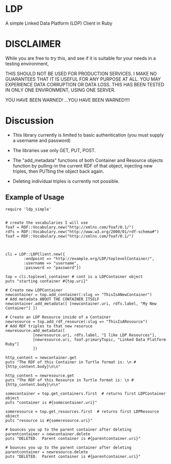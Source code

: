 # LDP

A simple Linked Data Platform (LDP) Client in Ruby

# DISCLAIMER

While you are free to try this, and see if it is suitable for your needs in a testing environment,

THIS SHOULD NOT BE USED FOR PRODUCTION SERVICES.  I MAKE NO GUARANTEES
THAT IT IS USEFUL FOR ANY PURPOSE AT ALL.  YOU MAY EXPERIENCE DATA CORRUPTION
OR DATA LOSS.  THIS HAS BEEN TESTED IN ONLY ONE ENVIRONMENT, USING
ONE SERVER.

YOU HAVE BEEN WARNED! ...YOU HAVE BEEN WARNED!!!!


# Discussion

* This library currently is limited to basic authentication (you must supply a username and password)

* The libraries use only GET, PUT, POST.

* The "add_metadata" functions of both Container and Resource objects function by pulling-in
the current RDF of that object, injecting new triples, then PUTting the object back again.

* Deleting individual triples is currently not possible.

## Example of Usage

    
    require 'ldp_simple'
    
    
    # create the vocabularies I will use
    foaf = RDF::Vocabulary.new("http://xmlns.com/foaf/0.1/")
    rdfs = RDF::Vocabulary.new("http://www.w3.org/2000/01/rdf-schema#")
    foaf = RDF::Vocabulary.new("http://xmlns.com/foaf/0.1/")
    
    
    
    cli = LDP::LDPClient.new({
            :endpoint => "http://example.org/LDP/toplevelContainer/",
            :username => "username",
            :password => "password"})
    
    top = cli.toplevel_container # cont is a LDPContainer object
    puts "starting container #{top.uri}"
    
    # Create new LDPContainer
    newcontainer = top.add_container(:slug => "ThisIsANewContainer") 
    # Add metadata ABOUT THE CONTAINER ITSELF
    newcontainer.add_metadata([ [newcontainer.uri, rdfs.label, "My New Container"] ])
    
    # Create an LDP Resource inside of a Container
    newresource = top.add_rdf_resource(:slug => "ThisIsAResource")
    # Add RDF triples to that new resoruce
    newresource.add_metadata([
                [newresource.uri, rdfs.label, "I like LDP Resources"],
                [newresource.uri, foaf.primaryTopic, "Linked Data Platform Ruby"]	    
                ]) 
    
    http_content = newcontainer.get
    puts "The RDF of this Container in Turtle format is: \n #{http_content.body}\n\n"
    
    http_content = newresource.get
    puts "The RDF of this Resource in Turtle format is: \n #{http_content.body}\n\n"
    
    somecontainer = top.get_containers.first  # returns first LDPContainer object
    puts "container is #{somecontainer.uri}"
    
    someresource = top.get_resources.first  # returns first LDPResource object
    puts "resource is #{someresource.uri}"
    
    # bounces you up to the parent container after deleting
    parentcontainer = newcontainer.delete
    puts "DELETED.  Parent container is #{parentcontainer.uri}"
    
    # bounces you up to the parent container after deleting
    parentcontainer = newresource.delete
    puts "DELETED.  Parent container is #{parentcontainer.uri}"



